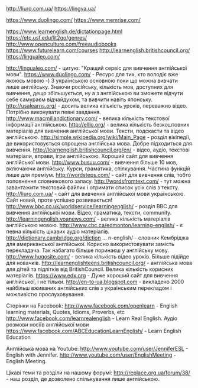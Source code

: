 
http://liuro.com.ua/
https://lingva.ua/

https://www.duolingo.com/
https://www.memrise.com/

https://www.learnenglish.de/dictationpage.html
https://etc.usf.edu/lit2go/genres/
http://www.openculture.com/freeaudiobooks
https://www.futurelearn.com/courses
http://learnenglish.britishcouncil.org/
https://lingualeo.com/


http://lingualeo.com/ - цитую: "Кращий сервіс для вивчення англійської мови".
https://www.duolingo.com/ - Ресурс для тих, хто володіє вже якоюсь мовою -)  З українською основною поки що можна вивчати лише англійську. Знаючи російську, кількість мов, доступних для вивчення, дещо збільшується, ну а з англійською ви зможете відчути себе самураєм відчайдухом, та вивчити навіть японську.
http://usalearns.org/ - досить велика кількість уроків, переважно відео. Потрібно виконувати певні завдання.
http://www.macmillandictionary.com/ - велика кількість текстової інформації англійською.
http://elllo.org/ - велика кількість безкоштовних матеріалів для вивчення англійської мови. Тексти, подскасти та відео англійською.
http://simple.wikipedia.org/wiki/Main_Page - розділ вікіпедії, де використовується спрощена англійська мова. Добре підходиться для вивчення.
http://learnenglish.britishcouncil.org/en/ - відео, аудіо, текстові матеріали, вправи, ігри англійською. Хороший сайт для вивчення англійської мови.
http://www.busuu.com/ - вивчення більше 10 мов, включаючи англійську. Курси, граматика, спілкування. Частина функцій лише для преміум.
http://wordsteps.com/ - сайт для вивчення слів, тобто поповнення словникового запасу.
http://wordsfromtext.com/ - тут можна завантажити текстовий файлик і отримати список усіх слів з тексту.
http://liuro.com.ua/ - сайт для вивчення англійської мови українською. Сайт новий, проте успішно розвивається!
http://www.bbc.co.uk/worldservice/learningenglish/ - розділ BBC для вивчення англійської мови. Відео, граматика, тексти, community.
http://learningenglish.voanews.com/ - велика кількість матеріалів англійською мовою.
http://www.cbc.ca/edmonton/learning-english/ - є певна кількість цікавих аудіо матеріалів.
http://dictionary.cambridge.org/diction … n-english/ - словник Кембріджа для американської англійської. Корисно використовувати замість перекладача. Так набагато більше поринаєш у англійську мову.
http://www.hugosite.com/ - велика кількість відео уроків. Більше підійде для новачків.
http://learnenglishteens.britishcouncil.org/ - англійська мова для дітей та підлітків від BritishCouncil. Велика кількість корисних матеріалів.
https://www.edx.org - Дуже хороший сайт для вивчення англійської, і не тільки.
http://en-to-ua.blogspot.com - викладено 2000 найбільш вживаних англійських слів з українським перекладом і можливістю прослуховування.

Сторінки на Facebook:
http://www.facebook.com/openlearn - English learning materials, Quotes, Idioms, Proverbs, etc
http://www.facebook.com/learnrealenglish - Learn Real English. Аудіо розмови носіїв англійської мови
https://www.facebook.com/ABCEducationLearnEnglish/ - Learn English Education

Англійська мова на Youtube:
http://www.youtube.com/user/JenniferESL - English with Jennifer.
http://www.youtube.com/user/EnglishMeeting - English Meeting.

Цікаві теми та розділи на нашому форумі:
http://replace.org.ua/forum/38/ - наш розділ, де дозволено спількування лише англійською.
